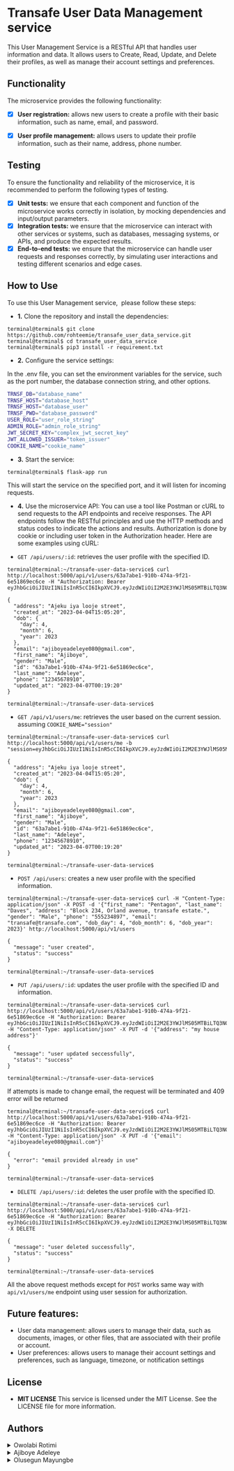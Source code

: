 # Transafe User Data Management service
This User Management Service is a RESTful API that handles user information and data.
It allows users to Create, Read, Update, and Delete their profiles, as well as manage their account settings and preferences.

## Functionality

The microservice provides the following functionality:
- [x] **User registration:** allows new users to create a profile with their basic information, such as name, email, and password.

- [x] **User profile management:** allows users to update their profile information, such as their name, address, phone number.

## Testing

To ensure the functionality and reliability of the microservice, it is recommended to perform the following types of testing.

- [x] **Unit tests:** we ensure that each component and function of the microservice works correctly in isolation, by mocking dependencies and input/output parameters.
- [x] **Integration tests:** we ensure that the microservice can interact with other services or systems, such as databases, messaging systems, or APIs, and produce the expected results.
- [x] **End-to-end tests:** we ensure that the microservice can handle user requests and responses correctly, by simulating user interactions and testing different scenarios and edge cases.

## How to Use

To use this User Management service,  please follow these steps:

- **1.** Clone the repository and install the dependencies:

```
terminal@terminal$ git clone https://github.com/rohteemie/transafe_user_data_service.git
terminal@terminal$ cd transafe_user_data_service
terminal@terminal$ pip3 install -r requirement.txt
```

- **2.** Configure the service settings:

In the .env file, you can set the environment variables for the service, such as the port number, the database connection string, and other options.

```bash
TRNSF_DB="database_name"
TRNSF_HOST="database_host"
TRNSF_HOST="database_user"
TRNSF_PWD="database_password"
USER_ROLE="user_role_string"
ADMIN_ROLE="admin_role_string"
JWT_SECRET_KEY="complex_jwt_secret_key"
JWT_ALLOWED_ISSUER="token_issuer"
COOKIE_NAME="cookie_name"
```

- **3.** Start the service:

```
terminal@terminal$ flask-app run
```

This will start the service on the specified port, and it will listen for incoming requests.

- **4.** Use the microservice API:
You can use a tool like Postman or cURL to send requests to the API endpoints and receive responses. The API endpoints follow the RESTful principles and use the HTTP methods and status codes to indicate the actions and results.
Authorization is done by cookie or including user token in the Authorization header. Here are some examples using cURL:

- `GET /api/users/:id`: retrieves the user profile with the specified ID.
```
terminal@terminal:~/transafe-user-data-service$ curl http://localhost:5000/api/v1/users/63a7abe1-910b-474a-9f21-6e51869ec6ce -H "Authorization: Bearer eyJhbGciOiJIUzI1NiIsInR5cCI6IkpXVCJ9.eyJzdWIiOiI2M2E3YWJlMS05MTBiLTQ3NGEtOWYyMS02ZTUxODY5ZWM2Y2UiLCJpc3MiOiJUUkFOU0FGRSBUT0tFTiBJU1NVRVIiLCJyb2xlIjoidXNlciJ9.BDyOOnoyYpYhw4GirtN6gtJTNSYIsx3mOrL5XJv9Eho"

{
  "address": "Ajeku iya looje street",
  "created_at": "2023-04-04T15:05:20",
  "dob": {
    "day": 4,
    "month": 6,
    "year": 2023
  },
  "email": "ajiboyeadeleye080@gmail.com",
  "first_name": "Ajiboye",
  "gender": "Male",
  "id": "63a7abe1-910b-474a-9f21-6e51869ec6ce",
  "last_name": "Adeleye",
  "phone": "12345678910",
  "updated_at": "2023-04-07T00:19:20"
}

terminal@terminal:~/transafe-user-data-service$
````



- `GET /api/v1/users/me`: retrieves the user based on the current session.
    assuming `COOKIE_NAME="session"`
```
terminal@terminal:~/transafe-user-data-service$ curl http://localhost:5000/api/v1/users/me -b "session=eyJhbGciOiJIUzI1NiIsInR5cCI6IkpXVCJ9.eyJzdWIiOiI2M2E3YWJlMS05MTBiLTQ3NGEtOWYyMS02ZTUxODY5ZWM2Y2UiLCJpc3MiOiJUUkFOU0FGRSBUT0tFTiBJU1NVRVIiLCJyb2xlIjoidXNlciJ9.BDyOOnoyYpYhw4GirtN6gtJTNSYIsx3mOrL5XJv9Eho"

{
  "address": "Ajeku iya looje street",
  "created_at": "2023-04-04T15:05:20",
  "dob": {
    "day": 4,
    "month": 6,
    "year": 2023
  },
  "email": "ajiboyeadeleye080@gmail.com",
  "first_name": "Ajiboye",
  "gender": "Male",
  "id": "63a7abe1-910b-474a-9f21-6e51869ec6ce",
  "last_name": "Adeleye",
  "phone": "12345678910",
  "updated_at": "2023-04-07T00:19:20"
}

terminal@terminal:~/transafe-user-data-service$
```

- `POST /api/users`: creates a new user profile with the specified information.

```
terminal@terminal:~/transafe-user-data-service$ curl -H "Content-Type: application/json" -X POST -d '{"first_name": "Pentagon", "last_name": "Daves", "address": "Block 234, Orland avenue, transafe estate.", "gender": "Male", "phone": "555234897", "email": "transafe@transafe.com", "dob_day": 4, "dob_month": 6, "dob_year": 2023}' http://localhost:5000/api/v1/users

{
  "message": "user created",
  "status": "success"
}

terminal@terminal:~/transafe-user-data-service$
```


- `PUT /api/users/:id`: updates the user profile with the specified ID and information.
```
terminal@terminal:~/transafe-user-data-service$ curl http://localhost:5000/api/v1/users/63a7abe1-910b-474a-9f21-6e51869ec6ce -H "Authorization: Bearer eyJhbGciOiJIUzI1NiIsInR5cCI6IkpXVCJ9.eyJzdWIiOiI2M2E3YWJlMS05MTBiLTQ3NGEtOWYyMS02ZTUxODY5ZWM2Y2UiLCJpc3MiOiJUUkFOU0FGRSBUT0tFTiBJU1NVRVIiLCJyb2xlIjoidXNlciJ9.BDyOOnoyYpYhw4GirtN6gtJTNSYIsx3mOrL5XJv9Eho" -H "Content-Type: application/json" -X PUT -d '{"address": "my house address"}'

{
  "message": "user updated seccessfully",
  "status": "success"
}

terminal@terminal:~/transafe-user-data-service$
```
If attempts is made to change email, the request will be terminated and 409 error will be returned

```
terminal@terminal:~/transafe-user-data-service$ curl http://localhost:5000/api/v1/users/63a7abe1-910b-474a-9f21-6e51869ec6ce -H "Authorization: Bearer eyJhbGciOiJIUzI1NiIsInR5cCI6IkpXVCJ9.eyJzdWIiOiI2M2E3YWJlMS05MTBiLTQ3NGEtOWYyMS02ZTUxODY5ZWM2Y2UiLCJpc3MiOiJUUkFOU0FGRSBUT0tFTiBJU1NVRVIiLCJyb2xlIjoidXNlciJ9.BDyOOnoyYpYhw4GirtN6gtJTNSYIsx3mOrL5XJv9Eho" -H "Content-Type: application/json" -X PUT -d '{"email": "ajiboyeadeleye080@gmail.com"}'

{
  "error": "email provided already in use"
}

terminal@terminal:~/transafe-user-data-service$
```

- `DELETE /api/users/:id`: deletes the user profile with the specified ID.
```
terminal@terminal:~/transafe-user-data-service$ curl http://localhost:5000/api/v1/users/63a7abe1-910b-474a-9f21-6e51869ec6ce -H "Authorization: Bearer eyJhbGciOiJIUzI1NiIsInR5cCI6IkpXVCJ9.eyJzdWIiOiI2M2E3YWJlMS05MTBiLTQ3NGEtOWYyMS02ZTUxODY5ZWM2Y2UiLCJpc3MiOiJUUkFOU0FGRSBUT0tFTiBJU1NVRVIiLCJyb2xlIjoidXNlciJ9.BDyOOnoyYpYhw4GirtN6gtJTNSYIsx3mOrL5XJv9Eho" -X DELETE

{
  "message": "user deleted successfully",
  "status": "success"
}

terminal@terminal:~/transafe-user-data-service$
```

All the above request methods except for `POST` works same way with `api/v1/users/me` endpoint using user session for authorization.

## Future features:

- User data management: allows users to manage their data, such as documents, images, or other files, that are associated with their profile or account.
- User preferences: allows users to manage their account settings and preferences, such as language, timezone, or notification settings

## License

- **MIT LICENSE**
This service is licensed under the MIT License. See the LICENSE file for more information.

## Authors

<details>
	<summary>Owolabi Rotimi</summary>
	<ul>
	<li><a href="https://www.github.com/rohteemie">GitHub</a></li>
	<li><a href="https://www.linkedin.com/in/rohteemie">LinkedIn</a></li>
	<li><a href="https://www.twitter.com/rohteemie">Twitter</a></li>
	<li><a href="mailto:iamrotimiowolabi@gmail.com">Email</a></l>
	</ul>
</details>
<details>
        <summary>Ajiboye Adeleye</summary>
        <ul>
        <li><a href="https://www.github.com/Adeleye080">GitHub</a></li>
        <li><a href="https://www.linkedin.com/in/ajiboye-adeleye-b561a7211">LinkedIn</a></li>
        <li><a href="https://www.twitter.com/AdeleyeAjiboye">Twitter</a></li>
        <li><a href="mailto:ajiboyeadeleye080@gmail.com">Email</a></l>
        </ul>
</details>
<details>
        <summary>Olusegun Mayungbe</summary>
        <ul>
        <li><a href="https://www.github.com/Oluadepe">GitHub</a></li>
        <li><a href="https://www.linkedin.com/in/">LinkedIn</a></li>
        <li><a href="https://www.twitter.com/">Twitter</a></li>
        <li><a href="mailto:">Email</a></l>
        </ul>
</details>
